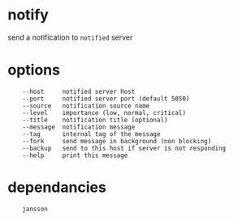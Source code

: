 # notify
send a notification to `notified` server

# options
        --host     notified server host
        --port     notified server port (default 5050)
        --source   notification source name
        --level    importance (low, normal, critical)
        --title    notification title (optional)
        --message  notification message
        --tag      internal tag of the message
        --fork     send message in background (non blocking)
        --backup   send to this host if server is not responding
        --help     print this message

# dependancies
        jansson
